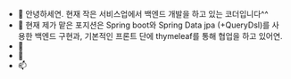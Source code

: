 - 👋 안녕하세연. 현재 작은 서비스업에서 백엔드 개발을 하고 있는 코더입니다^^
- 👀 현재 제가 맡은 포지션은 Spring boot와 Spring Data jpa (+QueryDsl)를 사용한 백엔드 구현과, 기본적인 프론트 단에 thymeleaf를 통해 협업을 하고 있어연.
- 🌱 
- 💞️ 
- 📫 


